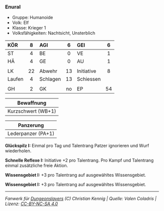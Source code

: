 ### Enural

- Gruppe: Humanoide
- Volk: Elf
- Klasse: Krieger 1
- Volksfähigkeiten: Nachtsicht, Unsterblich

| KÖR    |  8  | AGI      |  6  | GEI        |  6  |
| :----- | :-: | :------- | :-: | :--------- | :-: |
| ST     |  4  | BE       |  0  | VE         |  1  |
| HÄ     |  4  | GE       |  0  | AU         |  1  |
|        |     |          |     |            |     |
| LK     | 22  | Abwehr   | 13  | Initiative |  8  |
| Laufen |  4  | Schlagen | 13  | Schiessen  |     |
|        |     |          |     |            |     |
| GH     |  2  | GK       | no  | EP         | 54  |

|     Bewaffnung     |
| :----------------: |
| Kurzschwert (WB+1) |

|     Panzerung      |
| :----------------: |
| Lederpanzer (PA+1) |

**Glückspilz I:** Einmal pro Tag und Talentrang Patzer ignorieren und Wurf wiederholen.

**Schnelle Reflexe I:** Initiative +2 pro Talentrang. Pro Kampf und Talentrang einmal zusätzliche freie Aktion.

**Wissensgebiet I:** +3 pro Talentrang auf ausgewähltes Wissensgebiet.

**Wissensgebiet I:** +3 pro Talentrang auf ausgewähltes Wissensgebiet.

---

_Fanwerk für [Dungeonslayers](https://www.dungeonslayers.net/) (C) Christian Kennig | Quelle: Valen Coladris | Lizenz: [CC-BY-NC-SA 4.0](https://creativecommons.org/licenses/by-nc-sa/4.0/deed.de)_
